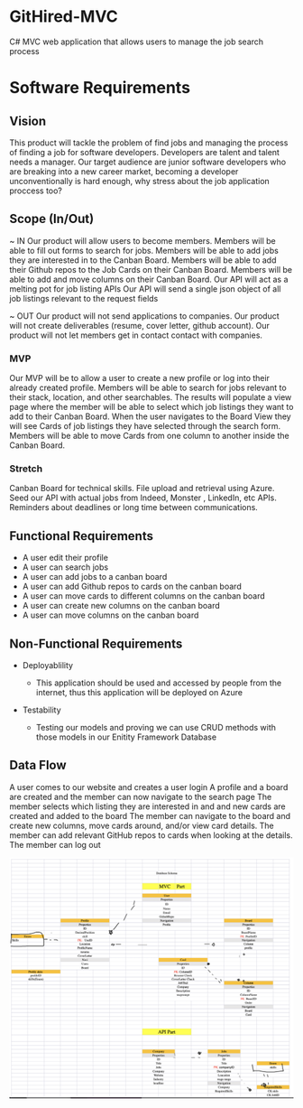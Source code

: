 # GitHired-MVC
C# MVC web application that allows users to manage the job search process

# Software Requirements

## Vision
This product will tackle the problem of find jobs and managing the process of finding a job for software developers. Developers are talent and talent needs a manager. Our 
target audience are junior software developers who are breaking into a new career market, becoming a developer unconventionally is hard enough, why stress about the job application proccess too?


## Scope (In/Out)
~ IN
    Our product will allow users to become members.
    Members will be able to fill out forms to search for jobs.
    Members will be able to add jobs they are interested in to the Canban Board.
    Members will be able to add their Github repos to the Job Cards on their Canban Board.
    Members will be able to add and move columns on their Canban Board.
    Our API will act as a melting pot for job listing APIs 
    Our API will send a single json object of all job listings relevant to the request fields
    
    
~ OUT
    Our product will not send applications to companies.
    Our product will not create deliverables (resume, cover letter, github account).
    Our product will not let members get in contact contact with companies.
    
### MVP
Our MVP will be to allow a user to create a new profile or log into their already created profile. Members will be able to search for jobs relevant to their stack, location, and other searchables. The results will populate a view page where the member will be able to select which job listings they want to add to their Canban Board. When the user navigates to the Board View they will see Cards of job listings they have selected through the search form. Members will be able to move Cards from one column to another inside the Canban Board.

### Stretch
Canban Board for technical skills. File upload and retrieval using Azure. Seed our API with actual jobs from Indeed, Monster , LinkedIn, etc APIs. Reminders about deadlines or long time between communications.

## Functional Requirements
- A user edit their profile
- A user can search jobs
- A user can add jobs to a canban board
- A user can add Github repos to cards on the canban board
- A user can move cards to different columns on the canban board
- A user can create new columns on the canban board
- A user can move columns on the canban board

## Non-Functional Requirements
- Deployablility
    * This application should be used and accessed by people from the internet, thus this application will be deployed on Azure

- Testability
    * Testing our models and proving we can use CRUD methods with those models in our Enitity Framework Database

## Data Flow
A user comes to our website and creates a user login
A profile and a board are created and the member can now navigate to the search page
The member selects which listing they are interested in and and new cards are created and added to the board
The member can navigate to the board and create new columns, move cards around, and/or view card details.
The member can add relevant GitHub repos to cards when looking at the details.
The member can log out

![DB schema](assets/schema.png)
